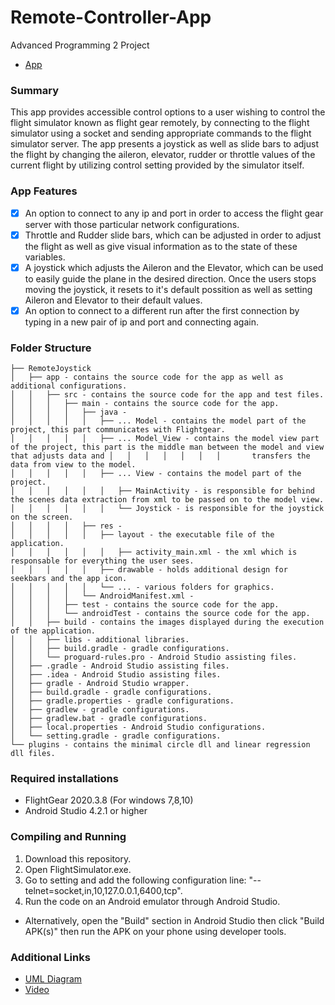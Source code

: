 # Remote-Controller-App
Advanced Programming 2 Project
* [App](App.png)

### Summary
This app provides accessible control options to a user wishing to control the flight simulator known as flight gear remotely, by connecting to the flight simulator using a socket and sending appropriate commands to the flight simulator server. The app presents a joystick as well as slide bars to adjust the flight by changing the aileron, elevator, rudder or throttle values of the current flight by utilizing control setting provided by the simulator itself.

### App Features
- [x] An option to connect to any ip and port in order to access the flight gear server with those particular network configurations.
- [x] Throttle and Rudder slide bars, which can be adjusted in order to adjust the flight as well as give visual information as to the state of these variables.
- [x] A joystick which adjusts the Aileron and the Elevator, which can be used to easily guide the plane in the desired direction. Once the users stops moving the joystick, it resets to it's default possition as well as setting Aileron and Elevator to their default values.
- [x] An option to connect to a different run after the first connection by typing in a new pair of ip and port and connecting again.

### Folder Structure
```
├── RemoteJoystick
│   ├── app - contains the source code for the app as well as additional configurations.
│   │   ├── src - contains the source code for the app and test files.
│   │   │   ├── main - contains the source code for the app.
│   │   │   │   ├── java - 
│   │   │   │   │   ├── ... Model - contains the model part of the project, this part communicates with Flightgear.
│   │   │   │   │   ├── ... Model_View - contains the model view part of the project, this part is the middle man between the model and view that adjusts data and │   │   │   │   │   │   │       transfers the data from view to the model.
│   │   │   │   │   ├── ... View - contains the model part of the project.
│   │   │   │   │   │   ├── MainActivity - is responsible for behind the scenes data extraction from xml to be passed on to the model view.
│   │   │   │   │   │   └── Joystick - is responsible for the joystick on the screen.
│   │   │   │   ├── res - 
│   │   │   │   │   ├── layout - the executable file of the application.
│   │   │   │   │   │   ├── activity_main.xml - the xml which is responsable for everything the user sees.
│   │   │   │   │   ├── drawable - holds additional design for seekbars and the app icon.
│   │   │   │   │   └── ... - various folders for graphics.
│   │   │   │   └── AndroidManifest.xml - 
│   │   │   ├── test - contains the source code for the app.
│   │   │   └── androidTest - contains the source code for the app.
│   │   ├── build - contains the images displayed during the execution of the application.
│   │   ├── libs - additional libraries.
│   │   ├── build.gradle - gradle configurations.
│   │   └── proguard-rules.pro - Android Studio assisting files.
│   ├── .gradle - Android Studio assisting files.
│   ├── .idea - Android Studio assisting files.
│   ├── gradle - Android Studio wrapper.
│   ├── build.gradle - gradle configurations.
│   ├── gradle.properties - gradle configurations.
│   ├── gradlew - gradle configurations.
│   ├── gradlew.bat - gradle configurations.
│   ├── local.properties - Android Studio configurations.
│   └── setting.gradle - gradle configurations.
└── plugins - contains the minimal circle dll and linear regression dll files.
```

### Required installations
* FlightGear 2020.3.8 (For windows 7,8,10)
* Android Studio 4.2.1 or higher

### Compiling and Running
1. Download this repository.
2. Open FlightSimulator.exe.
3. Go to setting and add the following configuration line: "--telnet=socket,in,10,127.0.0.1,6400,tcp".
4. Run the code on an Android emulator through Android Studio.
* Alternatively, open the "Build" section in Android Studio then click "Build APK(s)" then run the APK on your phone using developer tools.

### Additional Links
* [UML Diagram](UML.png)
* [Video](https://www.youtube.com/watch?v=dQw4w9WgXcQ)
